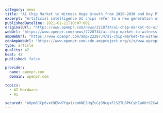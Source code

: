 ```yaml
---
category: news
title: "AI Chip Market to Witness Huge Growth from 2020-2030 and Key Players - Intel Corp, NVIDIA Corp"
excerpt: "Artificial intelligence AI chips refer to a new generation of microprocessors that are specifically designed to process artificial intelligence tasks more quickly using less power These chips process a large amount of data detect underlying dynamics analyze trends and utilize"
publishedDateTime: 2021-01-21T10:07:00Z
originalUrl: "https://www.openpr.com/news/2228734/ai-chip-market-to-witness-huge-growth-from-2020-2030-and-key"
webUrl: "https://www.openpr.com/news/2228734/ai-chip-market-to-witness-huge-growth-from-2020-2030-and-key"
ampWebUrl: "https://www.openpr.com/amp/2228734/ai-chip-market-to-witness-huge-growth-from-2020-2030-and-key"
cdnAmpWebUrl: "https://www-openpr-com.cdn.ampproject.org/c/s/www.openpr.com/amp/2228734/ai-chip-market-to-witness-huge-growth-from-2020-2030-and-key"
type: article
quality: 42
heat: 42
published: false

provider:
  name: openpr.com
  domain: openpr.com

topics:
  - AI Hardware
  - AI

secured: "uDpm8JCp6vxK8Ekw7Yga1/eoKNE2HqZuGjONcgxF1S2TUSPKCyhZa06r9ZXwRe4ZK2FzEAg3SnxSUZP+ATlEhm9IwQNuQBAqNO7HDSyfvlfS6lqTGnfh2e64jBRcvLO981MHUlIOEg5XCemFWawIPtRNsmgPaQerF6DmJ+t6jjd50fROVA2WYq7095nObaN5itrY/QGvVBCgixXJ8UC4VZo0qqRdt8IVLsOVu5b/cH/lpWqm2BIHo7poygjZa9LSZphPH90j6WrsdlqQNJc/WrfC6C7eyU7p5LwnOqy6hhK4vCfQ3BXIRgha//30L1cY6UJx6RypmnV7TETf66DwtWUxKomuys8qAC7wprw19O4=;KHs8XfeICJ7tdyrj1x17iQ=="
---
```



